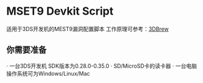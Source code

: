 # MSET9 Devkit Script

适用于3DS开发机的MEST9漏洞配置脚本
工作原理可参考：[3DBrew](https://www.3dbrew.org/wiki/3DS_System_Flaws#Process9)

## 你需要准备

· 一台3DS开发机 SDK版本为0.28.0-0.35.0
· SD/MicroSD卡的读卡器
· 一台电脑 操作系统可为Windows/Linux/Mac